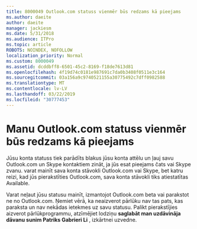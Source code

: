 ```yaml
---
title: 8000049 Outlook.com statuss vienmēr būs redzams kā pieejams
ms.author: daeite
author: daeite
manager: jackiesm
ms.date: 5/31/2018
ms.audience: ITPro
ms.topic: article
ROBOTS: NOINDEX, NOFOLLOW
localization_priority: Normal
ms.custom: 8000049
ms.assetid: dcddbff8-6501-45c2-8169-f18de7613d81
ms.openlocfilehash: 4f19d74c0181e987691c7da0b3408f0511e3c164
ms.sourcegitcommit: 03a156a9c9740521155a30775492c7dff0982588
ms.translationtype: MT
ms.contentlocale: lv-LV
ms.lasthandoff: 03/22/2019
ms.locfileid: "30777453"
---
```

# <a name="my-outlookcom-status-always-shows-as-available"></a>Manu Outlook.com statuss vienmēr būs redzams kā pieejams

Jūsu konta statuss tiek parādīts blakus jūsu konta attēlu un ļauj savu Outlook.com un Skype kontaktiem zināt, ja jūs esat pieejams čats vai Skype zvanu. varat mainīt sava konta stāvokli Outlook.com vai Skype, bet katru reizi, kad jūs pierakstīties Outlook.com, sava konta stāvokli tiks atiestatītas Available.
  
Varat neļaut jūsu statusu mainīt, izmantojot Outlook.com beta vai parakstot ne no Outlook.com. Ņemiet vērā, ka neaizverot pārlūku nav tas pats, kas paraksta un nav nekādas ietekmes uz savu statusu. Palikt pierakstījies aizverot pārlūkprogrammu, atzīmējiet lodziņu **saglabāt man uzdāvināja dāvanu sunim Patriks Gabrieri Li** , izkārtnei uzvedne. 
  

